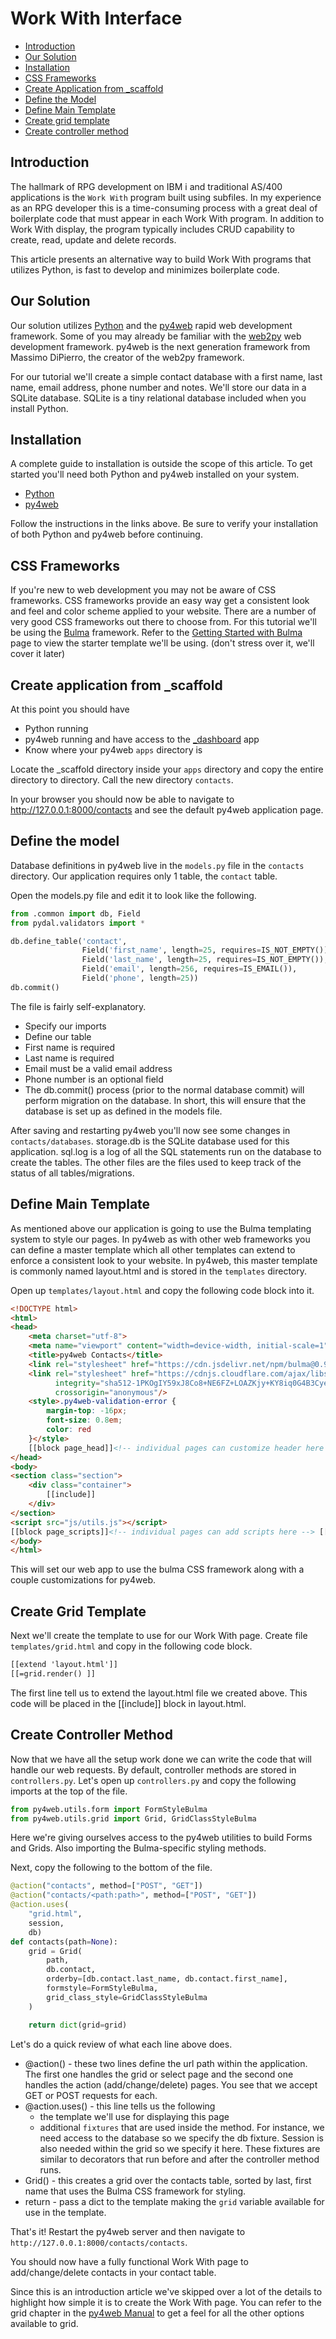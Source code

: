 # Work With Interface

* [Introduction](#introduction)
* [Our Solution](#our-solution)
* [Installation](#installation)
* [CSS Frameworks](#css-frameworks)
* [Create Application from _scaffold](#create-application-from-_scaffold)
* [Define the Model](#define-the-model)
* [Define Main Template](#define-main-template)
* [Create grid template](#create-grid-template)
* [Create controller method](#create-controller-method)

## Introduction

The hallmark of RPG development on IBM i and traditional AS/400 applications is the `Work With` program built using
subfiles. In my experience as an RPG developer this is a time-consuming process with a great deal of boilerplate
code that must appear in each Work With program. In addition to Work With display, the program typically includes
CRUD capability to create, read, update and delete records.

This article presents an alternative way to build Work With programs that utilizes Python, is fast to develop and
minimizes boilerplate code.

## Our Solution

Our solution utilizes [Python](https://www.python.org) and the [py4web](https://py4web.com) rapid web development
framework. Some of you may
already be familiar
with the [web2py](https://web2py.com) web development framework. py4web is the next generation framework from
Massimo DiPierro, the creator of the
web2py framework.

For our tutorial we'll create a simple contact database with a first name, last name, email address, phone number
and notes. We'll store our data in a SQLite database. SQLite is a tiny relational database included when you
install Python.

## Installation

A complete guide to installation is outside the scope of this article. To get started you'll need both Python and
py4web installed on your system.

* [Python](https://www.python.org/downloads/)
* [py4web](https://py4web.com/_documentation/static/en/chapter-03.html#)

Follow the instructions in the links above. Be sure to verify your installation of both Python and py4web before
continuing.

## CSS Frameworks

If you're new to web development you may not be aware of CSS frameworks. CSS frameworks provide an easy way get a
consistent look and feel and color scheme applied to your website. There are a number of very good CSS frameworks
out there to choose from. For this tutorial we'll be using the [Bulma](https://bulma.io) framework. Refer to the
[Getting Started with Bulma](https://bulma.io/documentation/overview/start/) page to view the starter template we'll
be using. (don't stress over it, we'll cover it later)

## Create application from _scaffold

At this point you should have

- Python running
- py4web running and have access to the [_dashboard](http://127.0.0.1:8000/_dashboard) app
- Know where your py4web `apps` directory is

Locate the _scaffold directory inside your `apps` directory and copy the entire directory to directory. Call the
new directory `contacts`.

In your browser you should now be able to navigate to http://127.0.0.1:8000/contacts and see the default py4web
application page.

## Define the model

Database definitions in py4web live in the `models.py` file in the `contacts` directory. Our application requires only 1
table, the `contact` table.

Open the models.py file and edit it to look like the following.

```python
from .common import db, Field
from pydal.validators import *

db.define_table('contact',
                Field('first_name', length=25, requires=IS_NOT_EMPTY()),
                Field('last_name', length=25, requires=IS_NOT_EMPTY()),
                Field('email', length=256, requires=IS_EMAIL()),
                Field('phone', length=25))
db.commit()
```

The file is fairly self-explanatory.

* Specify our imports
* Define our table
* First name is required
* Last name is required
* Email must be a valid email address
* Phone number is an optional field
* The db.commit() process (prior to the normal database commit) will perform migration on the database. In short,
  this will ensure that the database is set up as defined in the models file.

After saving and restarting py4web you'll now see some changes in `contacts/databases`. storage.db is the SQLite
database used for this application. sql.log is a log of all the SQL
statements run
on the database to create the tables. The other files are the files used to keep track of the status of all
tables/migrations.

## Define Main Template

As mentioned above our application is going to use the Bulma templating system to style our pages. In py4web as
with other web frameworks you can define a master template which all other templates can extend to enforce a
consistent look to your website. In py4web, this master template is commonly named layout.html and is stored in
the `templates` directory.

Open up `templates/layout.html` and copy the following code block into it.

```html
<!DOCTYPE html>
<html>
<head>
    <meta charset="utf-8">
    <meta name="viewport" content="width=device-width, initial-scale=1">
    <title>py4web Contacts</title>
    <link rel="stylesheet" href="https://cdn.jsdelivr.net/npm/bulma@0.9.4/css/bulma.min.css">
    <link rel="stylesheet" href="https://cdnjs.cloudflare.com/ajax/libs/font-awesome/5.14.0/css/all.min.css"
          integrity="sha512-1PKOgIY59xJ8Co8+NE6FZ+LOAZKjy+KY8iq0G4B3CyeY6wYHN3yt9PW0XpSriVlkMXe40PTKnXrLnZ9+fkDaog=="
          crossorigin="anonymous"/>
    <style>.py4web-validation-error {
        margin-top: -16px;
        font-size: 0.8em;
        color: red
    }</style>
    [[block page_head]]<!-- individual pages can customize header here --> [[end]]
</head>
<body>
<section class="section">
    <div class="container">
        [[include]]
    </div>
</section>
<script src="js/utils.js"></script>
[[block page_scripts]]<!-- individual pages can add scripts here --> [[end]]
</body>
</html>
```

This will set our web app to use the bulma CSS framework along with a couple customizations for py4web.

## Create Grid Template

Next we'll create the template to use for our Work With page. Create file `templates/grid.html` and copy in the
following code block.

```html
[[extend 'layout.html']]
[[=grid.render() ]]
```

The first line tell us to extend the layout.html file we created above. This code will be placed in the [[include]]
block in layout.html.

## Create Controller Method

Now that we have all the setup work done we can write the code that will handle our web requests. By default,
controller methods are stored in `controllers.py`. Let's open up `controllers.py` and copy the following imports at
the top of the file.

```python
from py4web.utils.form import FormStyleBulma
from py4web.utils.grid import Grid, GridClassStyleBulma
```

Here we're giving ourselves access to the py4web utilities to build Forms and Grids. Also importing the
Bulma-specific styling methods.

Next, copy the following to the bottom of the file.

```python
@action("contacts", method=["POST", "GET"])
@action("contacts/<path:path>", method=["POST", "GET"])
@action.uses(
    "grid.html",
    session,
    db)
def contacts(path=None):
    grid = Grid(
        path,
        db.contact,
        orderby=[db.contact.last_name, db.contact.first_name],
        formstyle=FormStyleBulma,
        grid_class_style=GridClassStyleBulma
    )

    return dict(grid=grid)

```

Let's do a quick review of what each line above does.

* @action() - these two lines define the url path within the application. The first one handles the grid or select
  page and the second one handles the action (add/change/delete) pages. You see that we accept GET or POST requests
  for each.
* @action.uses() - this line tells us the following
    * the template we'll use for displaying this page
    * additional `fixtures` that are used inside the method. For instance, we need access to the database so we
      specify the db fixture. Session is also needed within the grid so we specify it here. These fixtures are similar
      to decorators that run before and after the controller method runs.
* Grid() - this creates a grid over the contacts table, sorted by last, first name that uses the Bulma CSS
  framework
  for styling.
* return - pass a dict to the template making the `grid` variable available for use in the template.

That's it! Restart the py4web server and then navigate to `http://127.0.0.1:8000/contacts/contacts`.

You should now have a fully functional Work With page to add/change/delete contacts in your contact table.

Since this is an introduction article we've skipped over a lot of the details to highlight how simple it is to
create the Work With page. You can refer
to the grid chapter in the
[py4web Manual](https://py4web.com/_documentation/static/en/chapter-14.html) to get a feel for all the other options
available to grid.
